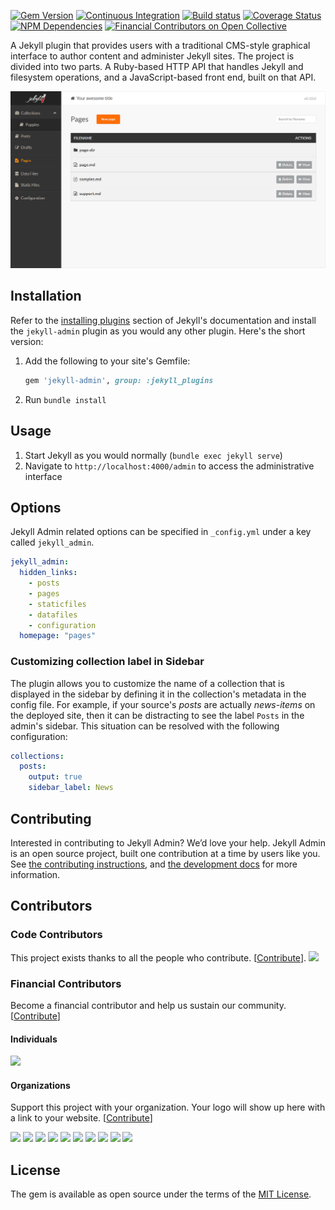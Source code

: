 [![Gem Version](https://img.shields.io/gem/v/jekyll-admin.svg)](https://rubygems.org/gems/jekyll-admin)
[![Continuous Integration](https://github.com/jekyll/jekyll-admin/actions/workflows/ci.yml/badge.svg)](https://github.com/jekyll/jekyll-admin/actions/workflows/ci.yml)
[![Build status](https://ci.appveyor.com/api/projects/status/u6u9tn7rk5tln33s/branch/master?svg=true)](https://ci.appveyor.com/project/jekyll/jekyll-admin)
[![Coverage Status](https://coveralls.io/repos/github/jekyll/jekyll-admin/badge.svg?branch=master)](https://coveralls.io/github/jekyll/jekyll-admin?branch=master)
[![NPM Dependencies](https://david-dm.org/jekyll/jekyll-admin.svg)](https://david-dm.org/jekyll/jekyll-admin)
[![Financial Contributors on Open Collective](https://opencollective.com/jekyll-admin/all/badge.svg?label=financial+contributors)](https://opencollective.com/jekyll-admin)

A Jekyll plugin that provides users with a traditional CMS-style graphical interface to author content and administer Jekyll sites. The project is divided into two parts. A Ruby-based HTTP API that handles Jekyll and filesystem operations, and a JavaScript-based front end, built on that API.

![screenshot of Jekyll Admin](/screenshot.png)

## Installation

Refer to the [installing plugins](https://jekyllrb.com/docs/plugins/installation/) section of Jekyll's documentation and install the `jekyll-admin` plugin as you would any other plugin. Here's the short version:

1.  Add the following to your site's Gemfile:

    ```ruby
    gem 'jekyll-admin', group: :jekyll_plugins
    ```

2.  Run `bundle install`

## Usage

1.  Start Jekyll as you would normally (`bundle exec jekyll serve`)
2.  Navigate to `http://localhost:4000/admin` to access the administrative interface

## Options

Jekyll Admin related options can be specified in `_config.yml` under a key called `jekyll_admin`.

```yaml
jekyll_admin:
  hidden_links:
    - posts
    - pages
    - staticfiles
    - datafiles
    - configuration
  homepage: "pages"
```

### Customizing collection label in Sidebar

The plugin allows you to customize the name of a collection that is displayed in the sidebar by defining it in the collection's
metadata in the config file. For example, if your source's *posts* are actually *news-items* on the deployed site, then it can
be distracting to see the label `Posts` in the admin's sidebar. This situation can be resolved with the following configuration:

```yaml
collections:
  posts:
    output: true
    sidebar_label: News
```

## Contributing

Interested in contributing to Jekyll Admin? We’d love your help. Jekyll Admin is an open source project, built one contribution at a time by users like you. See [the contributing instructions](.github/CONTRIBUTING.md), and [the development docs](https://jekyll.github.io/jekyll-admin/development/) for more information.

## Contributors

### Code Contributors

This project exists thanks to all the people who contribute. [[Contribute](.github/CONTRIBUTING.md)].
<a href="https://github.com/jekyll/jekyll-admin/graphs/contributors"><img src="https://opencollective.com/jekyll-admin/contributors.svg?width=890&button=false" /></a>

### Financial Contributors

Become a financial contributor and help us sustain our community. [[Contribute](https://opencollective.com/jekyll-admin/contribute)]

#### Individuals

<a href="https://opencollective.com/jekyll-admin"><img src="https://opencollective.com/jekyll-admin/individuals.svg?width=890"></a>

#### Organizations

Support this project with your organization. Your logo will show up here with a link to your website. [[Contribute](https://opencollective.com/jekyll-admin/contribute)]

<a href="https://opencollective.com/jekyll-admin/organization/0/website"><img src="https://opencollective.com/jekyll-admin/organization/0/avatar.svg"></a>
<a href="https://opencollective.com/jekyll-admin/organization/1/website"><img src="https://opencollective.com/jekyll-admin/organization/1/avatar.svg"></a>
<a href="https://opencollective.com/jekyll-admin/organization/2/website"><img src="https://opencollective.com/jekyll-admin/organization/2/avatar.svg"></a>
<a href="https://opencollective.com/jekyll-admin/organization/3/website"><img src="https://opencollective.com/jekyll-admin/organization/3/avatar.svg"></a>
<a href="https://opencollective.com/jekyll-admin/organization/4/website"><img src="https://opencollective.com/jekyll-admin/organization/4/avatar.svg"></a>
<a href="https://opencollective.com/jekyll-admin/organization/5/website"><img src="https://opencollective.com/jekyll-admin/organization/5/avatar.svg"></a>
<a href="https://opencollective.com/jekyll-admin/organization/6/website"><img src="https://opencollective.com/jekyll-admin/organization/6/avatar.svg"></a>
<a href="https://opencollective.com/jekyll-admin/organization/7/website"><img src="https://opencollective.com/jekyll-admin/organization/7/avatar.svg"></a>
<a href="https://opencollective.com/jekyll-admin/organization/8/website"><img src="https://opencollective.com/jekyll-admin/organization/8/avatar.svg"></a>
<a href="https://opencollective.com/jekyll-admin/organization/9/website"><img src="https://opencollective.com/jekyll-admin/organization/9/avatar.svg"></a>

## License

The gem is available as open source under the terms of the [MIT License](https://opensource.org/licenses/MIT).

